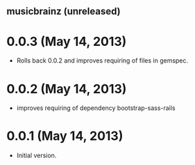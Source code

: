 ## musicbrainz (unreleased) ##

# 0.0.3 (May 14, 2013) ##

*   Rolls back 0.0.2 and improves requiring of files in gemspec.

# 0.0.2 (May 14, 2013) ##

*   improves requiring of dependency bootstrap-sass-rails

# 0.0.1 (May 14, 2013) ##

*   Initial version.